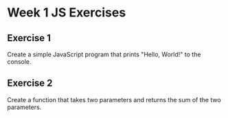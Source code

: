 # Week 1 JS Exercises

## Exercise 1

Create a simple JavaScript program that prints "Hello, World!" to the console.

## Exercise 2

Create a function that takes two parameters and returns the sum of the two parameters.